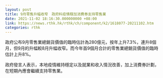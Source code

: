 ```yaml
---
layout: post
title: 9月零售升幅收窄　政府料疫情穩加消費券支持零售業
date: 2021-11-02 18:16:30.000000000 +08:00
link: https://news.rthk.hk/rthk/ch/component/k2/1618077-20211102.htm
categories: rthk
---
```


政府公布9月零售業總銷貨價值的臨時估計為280億元，按年上升7.3%，連升8個月，但9月的升幅較8月升幅收窄。而今年首9個月合計的零售業總銷貨價值的臨時估計上升8%。

政府發言人表示，本地疫情維持穩定以及就業和收入情況改善，加上消費券計劃，在短期內應會繼續支持零售業。
